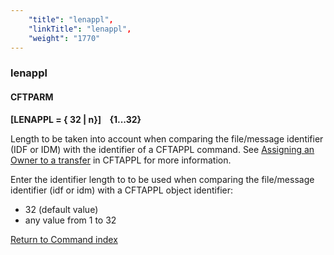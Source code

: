 ```yaml
---
    "title": "lenappl",
    "linkTitle": "lenappl",
    "weight": "1770"
---
```

<span id="lenappl"></span>

### lenappl

#### CFTPARM

****[LENAPPL = { 32
&#124; n}]    {1...32}****

Length to be taken into account when comparing the file/message identifier
(IDF or IDM) with the identifier of a CFTAPPL command. See [Assigning
an Owner to a transfer]() in CFTAPPL for more
information.

Enter the identifier length to to be used when comparing the file/message
identifier (idf or idm)
with a CFTAPPL object identifier:

- 32
    (default value)
- any
    value from 1 to 32

[Return to Command index](../../)

